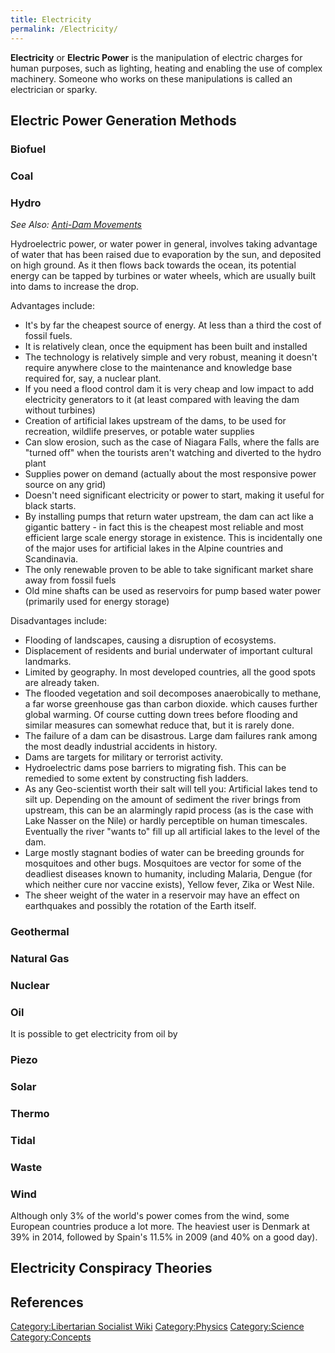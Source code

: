 ```yaml
---
title: Electricity
permalink: /Electricity/
---
```


**Electricity** or **Electric Power** is the manipulation of electric
charges for human purposes, such as lighting, heating and enabling the
use of complex machinery. Someone who works on these manipulations is
called an electrician or sparky.

## Electric Power Generation Methods

### Biofuel

### Coal

### Hydro

*See Also: [Anti-Dam Movements](Anti-Dam_Movements.md "wikilink")*

Hydroelectric power, or water power in general, involves taking
advantage of water that has been raised due to evaporation by the sun,
and deposited on high ground. As it then flows back towards the ocean,
its potential energy can be tapped by turbines or water wheels, which
are usually built into dams to increase the drop.

Advantages include:

- It's by far the cheapest source of energy. At less than a third the
  cost of fossil fuels.
- It is relatively clean, once the equipment has been built and
  installed
- The technology is relatively simple and very robust, meaning it
  doesn't require anywhere close to the maintenance and knowledge base
  required for, say, a nuclear plant.
- If you need a flood control dam it is very cheap and low impact to add
  electricity generators to it (at least compared with leaving the dam
  without turbines)
- Creation of artificial lakes upstream of the dams, to be used for
  recreation, wildlife preserves, or potable water supplies
- Can slow erosion, such as the case of Niagara Falls, where the falls
  are "turned off" when the tourists aren't watching and diverted to the
  hydro plant
- Supplies power on demand (actually about the most responsive power
  source on any grid)
- Doesn't need significant electricity or power to start, making it
  useful for black starts.
- By installing pumps that return water upstream, the dam can act like a
  gigantic battery - in fact this is the cheapest most reliable and most
  efficient large scale energy storage in existence. This is
  incidentally one of the major uses for artificial lakes in the Alpine
  countries and Scandinavia.
- The only renewable proven to be able to take significant market share
  away from fossil fuels
- Old mine shafts can be used as reservoirs for pump based water power
  (primarily used for energy storage)

Disadvantages include:

- Flooding of landscapes, causing a disruption of ecosystems.
- Displacement of residents and burial underwater of important cultural
  landmarks.
- Limited by geography. In most developed countries, all the good spots
  are already taken.
- The flooded vegetation and soil decomposes anaerobically to methane, a
  far worse greenhouse gas than carbon dioxide. which causes further
  global warming. Of course cutting down trees before flooding and
  similar measures can somewhat reduce that, but it is rarely done.
- The failure of a dam can be disastrous. Large dam failures rank among
  the most deadly industrial accidents in history.
- Dams are targets for military or terrorist activity.
- Hydroelectric dams pose barriers to migrating fish. This can be
  remedied to some extent by constructing fish ladders.
- As any Geo-scientist worth their salt will tell you: Artificial lakes
  tend to silt up. Depending on the amount of sediment the river brings
  from upstream, this can be an alarmingly rapid process (as is the case
  with Lake Nasser on the Nile) or hardly perceptible on human
  timescales. Eventually the river "wants to" fill up all artificial
  lakes to the level of the dam.
- Large mostly stagnant bodies of water can be breeding grounds for
  mosquitoes and other bugs. Mosquitoes are vector for some of the
  deadliest diseases known to humanity, including Malaria, Dengue (for
  which neither cure nor vaccine exists), Yellow fever, Zika or West
  Nile.
- The sheer weight of the water in a reservoir may have an effect on
  earthquakes and possibly the rotation of the Earth itself.

### Geothermal

### Natural Gas

### Nuclear

### Oil

It is possible to get electricity from oil by

### Piezo

### Solar

### Thermo

### Tidal

### Waste

### Wind

Although only 3% of the world's power comes from the wind, some European
countries produce a lot more. The heaviest user is Denmark at 39% in
2014, followed by Spain's 11.5% in 2009 (and 40% on a good day).

## Electricity Conspiracy Theories

## References

<references />

[Category:Libertarian Socialist
Wiki](Category:Libertarian_Socialist_Wiki.md "wikilink")
[Category:Physics](Category:Physics.md "wikilink")
[Category:Science](Category:Science.md "wikilink")
[Category:Concepts](Category:Concepts.md "wikilink")